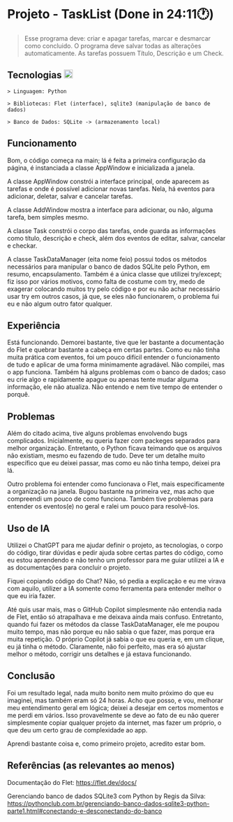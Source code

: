 # Projeto - TaskList (Done in 24:11🕐)
> Esse programa deve: criar e apagar tarefas, marcar e desmarcar como concluido. O programa deve salvar todas as alterações automaticamente.
> As tarefas possuem Título, Descrição e um Check.

## Tecnologias <img width="20" src="https://cdn.jsdelivr.net/gh/devicons/devicon@latest/icons/python/python-original.svg" />
<div>  
  
    > Linguagem: Python

    > Bibliotecas: Flet (interface), sqlite3 (manipulação de banco de dados)

    > Banco de Dados: SQLite -> (armazenamento local)
</div>



## Funcionamento
Bom, o código começa na main; lá é feita a primeira configuração da página, é instanciada a classe AppWindow e inicializada a janela. 

A classe AppWindow constrói a interface principal, onde aparecem as tarefas e onde é possível adicionar novas tarefas. Nela, há eventos para adicionar, deletar, salvar e cancelar tarefas. 

A classe AddWindow mostra a interface para adicionar, ou não, alguma tarefa, bem simples mesmo.

A classe Task constrói o corpo das tarefas, onde guarda as informações como título, descrição e check, além dos eventos de editar, salvar, cancelar e checkar. 

A classe TaskDataManager (eita nome feio) possui todos os métodos necessários para manipular o banco de dados SQLite pelo Python, em resumo, encapsulamento. Também é a única classe que utilizei try/except; fiz isso por vários motivos, como falta de costume com try, medo de exagerar colocando muitos try pelo código e por eu não achar necessário usar try em outros casos, já que, se eles não funcionarem, o problema fui eu e não algum outro fator qualquer.


## Experiência
  Está funcionando. Demorei bastante, tive que ler bastante a documentação do Flet e quebrar bastante a cabeça em certas partes. Como eu não tinha muita prática com eventos, foi um pouco difícil entender o funcionamento de tudo e aplicar de uma forma minimamente agradável. Não compilei, mas o app funciona. Também há alguns problemas com o banco de dados; caso eu crie algo e rapidamente apague ou apenas tente mudar alguma informação, ele não atualiza. Não entendo e nem tive tempo de entender o porquê.


## Problemas
  Além do citado acima, tive alguns problemas envolvendo bugs complicados. Inicialmente, eu queria fazer com packeges separados para melhor organização. Entretanto, o Python ficava teimando que os arquivos não existiam, mesmo eu fazendo de tudo. Deve ter um detalhe muito específico que eu deixei passar, mas como eu não tinha tempo, deixei pra lá. 
  
  Outro problema foi entender como funcionava o Flet, mais especificamente a organização na janela. Bugou bastante na primeira vez, mas acho que compreendi um pouco de como funciona. 
Também tive problemas para entender os eventos(e) no geral e ralei um pouco para resolvê-los.


## Uso de IA
  Utilizei o ChatGPT para me ajudar definir o projeto, as tecnologias, o corpo do código, tirar dúvidas e pedir ajuda sobre certas partes do código, como eu estou aprendendo e não tenho um professor para me guiar utilizei a IA e as documentações para concluir o projeto. 
  
  Fiquei copiando código do Chat? Não, só pedia a explicação e eu me virava com aquilo, utilizer a IA somente como ferramenta para entender melhor o que eu iria fazer.
  
  Até quis usar mais, mas o GitHub Copilot simplesmente não entendia nada de Flet, então só atrapalhava e me deixava ainda mais confuso. Entretanto, quando fui fazer os métodos da classe TaskDataManager, ele me poupou muito tempo, mas não porque eu não sabia o que fazer, mas porque era muita repetição. O próprio Copilot já sabia o que eu queria e, em um clique, eu já tinha o método. Claramente, não foi perfeito, mas era só ajustar melhor o método, corrigir uns detalhes e já estava funcionando.


## Conclusão
  Foi um resultado legal, nada muito bonito nem muito próximo do que eu imaginei, mas também eram só 24 horas. Acho que posso, e vou, melhorar meu entendimento geral em lógica; deixei a desejar em certos momentos e me perdi em vários. Isso provavelmente se deve ao fato de eu não querer simplesmente copiar qualquer projeto da internet, mas fazer um próprio, o que deu um certo grau de complexidade ao app. 
  
  Aprendi bastante coisa e, como primeiro projeto, acredito estar bom.


## Referências (as relevantes ao menos)
Documentação do Flet: https://flet.dev/docs/

Gerenciando banco de dados SQLite3 com Python by Regis da Silva: https://pythonclub.com.br/gerenciando-banco-dados-sqlite3-python-parte1.html#conectando-e-desconectando-do-banco
